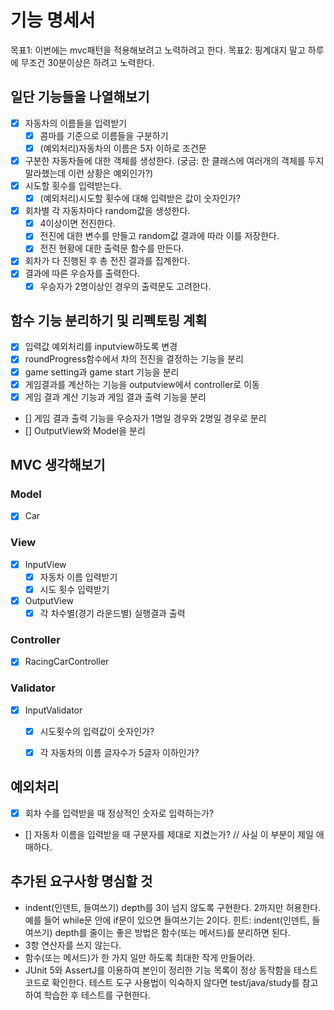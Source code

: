 # 기능 명세서

목표1: 이번에는 mvc패턴을 적용해보려고 노력하려고 한다. 
목표2: 핑계대지 말고 하루에 무조건 30분이상은 하려고 노력한다.

## 일단 기능들을 나열해보기

- [x] 자동차의 이름들을 입력받기
  - [x] 콤마를 기준으로 이름들을 구분하기
  - [x] (예외처리)자동차의 이름은 5자 이하로 조건문
- [x] 구분한 자동차들에 대한 객체를 생성한다. (궁금: 한 클래스에 여러개의 객체를 두지 말라했는데 이런 상황은 예외인가?)
- [x] 시도할 횟수를 입력받는다.
  - [x] (예외처리)시도할 횟수에 대해 입력받은 값이 숫자인가?
- [x] 회차별 각 자동차마다 random값을 생성한다.
  - [x] 4이상이면 전진한다.
  - [x] 전진에 대한 변수를 만들고 random값 결과에 따라 이를 저장한다.
  - [x] 전진 현황에 대한 출력문 함수를 만든다.
- [x] 회차가 다 진행된 후 총 전진 결과를 집계한다.
- [x] 결과에 따른 우승자를 출력한다.
  - [x] 우승자가 2명이상인 경우의 출력문도 고려한다.

## 함수 기능 분리하기 및 리펙토링 계획
- [x] 입력값 예외처리를 inputview하도록 변경
- [x] roundProgress함수에서 차의 전진을 결정하는 기능을 분리
- [x] game setting과 game start 기능을 분리
- [x] 게임결과를 계산하는 기능을 outputview에서 controller로 이동
- [x] 게임 결과 계산 기능과 게임 결과 출력 기능을 분리
- [] 게임 결과 출력 기능을 우승자가 1명일 경우와 2명일 경우로 분리
- [] OutputView와 Model을 분리

## MVC 생각해보기

### Model
- [x] Car

### View
- [x] InputView
  - [x] 자동차 이름 입력받기
  - [x] 시도 횟수 입력받기
- [x] OutputView
  - [x] 각 차수별(경기 라운드별) 실행결과 출력
### Controller
- [x] RacingCarController

### Validator
- [x] InputValidator
  - [x] 시도횟수의 입력값이 숫자인가?
  - [x] 각 자동차의 이름 글자수가 5글자 이하인가?


## 예외처리

- [x] 회차 수를 입력받을 때 정상적인 숫자로 입력하는가?
- [] 자동차 이름을 입력받을 때 구분자를 제대로 지켰는가? // 사실 이 부분이 제일 애매하다.


## 추가된 요구사항 명심할 것

- indent(인덴트, 들여쓰기) depth를 3이 넘지 않도록 구현한다. 2까지만 허용한다.
예를 들어 while문 안에 if문이 있으면 들여쓰기는 2이다.
힌트: indent(인덴트, 들여쓰기) depth를 줄이는 좋은 방법은 함수(또는 메서드)를 분리하면 된다.
- 3항 연산자를 쓰지 않는다.
- 함수(또는 메서드)가 한 가지 일만 하도록 최대한 작게 만들어라.
- JUnit 5와 AssertJ를 이용하여 본인이 정리한 기능 목록이 정상 동작함을 테스트 코드로 확인한다.
테스트 도구 사용법이 익숙하지 않다면 test/java/study를 참고하여 학습한 후 테스트를 구현한다.